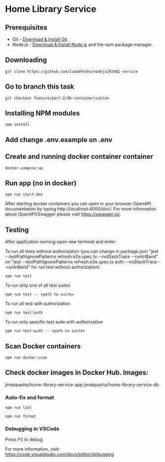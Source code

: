 # Home Library Service

## Prerequisites

- Git - [Download & Install Git](https://git-scm.com/downloads).
- Node.js - [Download & Install Node.js](https://nodejs.org/en/download/) and the npm package manager.

## Downloading

```
git clone https://github.com/JimakPasha/nodejs2024Q1-service
```

## Go to branch this task

```
git checkout feature/part-2/db-containerization
```

## Installing NPM modules

```
npm install
```

## Add change .env.example on .env

## Create and running docker container container

```
docker-compose:up
```

## Run app (no in docker)

```
npm run start:dev
```

After starting docker containers you can open in your browser OpenAPI documentation by typing http://localhost:4000/doc/.
For more information about OpenAPI/Swagger please visit https://swagger.io/.

## Testing

After application running open new terminal and enter:

To run all tests without authorization (you can change in package.json "jest --testPathIgnorePatterns refresh.e2e.spec.ts --noStackTrace --runInBand" on "jest --testPathIgnorePatterns refresh.e2e.spec.ts auth --noStackTrace --runInBand" for run test without authorization)

```
npm run test
```

To run only one of all test suites

```
npm run test -- <path to suite>
```

To run all test with authorization

```
npm run test:auth
```

To run only specific test suite with authorization

```
npm run test:auth -- <path to suite>
```

## Scan Docker containers

```
npm run docker:scan
```

## Check docker images in Docker Hub. Images:

jimakpasha/home-library-service-app
jimakpasha/home-library-service-db

### Auto-fix and format

```
npm run lint
```

```
npm run format
```

### Debugging in VSCode

Press <kbd>F5</kbd> to debug.

For more information, visit: https://code.visualstudio.com/docs/editor/debugging
